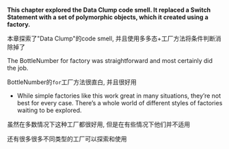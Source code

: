 **This chapter explored the Data Clump code smell. It replaced a Switch Statement with a set of polymorphic objects, which it created using a factory.**

本章探索了"Data Clump"的code smell, 并且使用多多态+工厂方法将条件判断消除掉了

The BottleNumber for factory was straightforward and most certainly did the job.

BottleNumber的`for`工厂方法很直白, 并且很好用

+ While simple factories like this work great in many situations, they’re not best for every case. There’s a whole world of different styles of factories waiting to be explored.

虽然在多数情况下这种工厂都很好用, 但是在有些情况下他们并不适用

还有很多很多不同类型的工厂可以探索和使用

